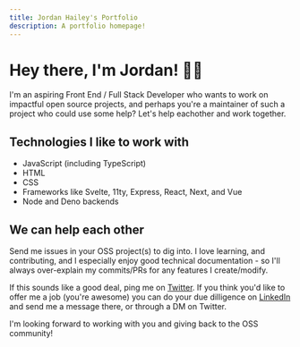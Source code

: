 ```yaml
---
title: Jordan Hailey's Portfolio
description: A portfolio homepage!
---
```

# Hey there, I'm Jordan! 👋🏽

I'm an aspiring Front End / Full Stack Developer who wants to work on impactful open source projects, and perhaps you're a maintainer of such a project who could use some help? Let's help eachother and work together.

## Technologies I like to work with
- JavaScript (including TypeScript)
- HTML
- CSS
- Frameworks like Svelte, 11ty, Express, React, Next, and Vue
- Node and Deno backends

## We can help each other

Send me issues in your OSS project(s) to dig into. I love learning, and contributing, and I especially enjoy good technical documentation - so I'll always over-explain my commits/PRs for any features I create/modify.

If this sounds like a good deal, ping me on [Twitter](https://twitter.com/Halfro_American). If you think you'd like to offer me a job (you're awesome) you can do your due dilligence on [LinkedIn](https://www.linkedin.com/in/jordanhailey/) and send me a message there, or through a DM on Twitter.

I'm looking forward to working with you and giving back to the OSS community!
